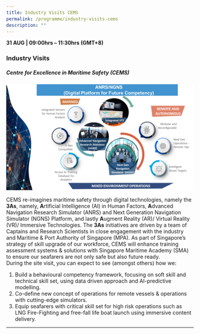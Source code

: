 ```yaml
---
title: Industry Visits CEMS
permalink: /programme/industry-visits-cems
description: ""
---
```



<div>
  <b>31 AUG | 09:00hrs – 11:30hrs (GMT+8)</b>
  <h3>Industry Visits</h3>
</div>




<div class="col is-12 mb-12">
<h5 class="abt-title">Centre for Excellence in Maritime Safety (CEMS)</h5>
<img src="/images/CEMS introduction image.gif"  class="img-fluid">
<p>CEMS  re-imagines maritime safety through digital technologies, namely the <strong>3As</strong>,  namely, <strong>A</strong>rtificial Intelligence (AI) in Human Factors, <strong>A</strong>dvanced  Navigation Research Simulator (ANRS) and Next Generation Navigation Simulator  (NGNS) Platform, and lastly <strong>A</strong>ugment Reality (AR)/ Virtual Reality (VR)/  Immersive Technologies. The <strong>3As</strong> initiatives are driven by a team of Captains and Research Scientists in close  engagement with the industry and Maritime &amp; Port Authority of Singapore  (MPA). As part of Singapore&rsquo;s strategy of skill upgrade of our workforce, CEMS  will enhance training assessment systems &amp; solutions with Singapore  Maritime Academy (SMA) to ensure our seafarers are not only safe but also  future ready. <br>
  During  the site visit, you can expect to see (amongst others) how we:</p>
<ol>
  <li>Build  a behavioural competency framework, focusing on soft skill and technical skill  set, using data driven approach and AI-predictive modelling. </li>
  <li>Co-define  new concept of operations for remote vessels &amp; operations with cutting-edge  simulators.</li>
  <li>Equip  seafarers with critical skill set for high risk operations such as LNG Fire-Fighting  and free-fall life boat launch using immersive content delivery.</li>
</ol> 
</div>
<hr class="my-5">

<style type="text/css"> 
    .is-left{
      text-align: left;
    }
    .content h4{
      font-weight: 500; 
      color: #337B9A !important;
      margin-top: 1rem;
    }
    .bg-light {
      background-color: #fff !important;
      box-shadow: 5px 5px 5px 5px rgb(215 215 215), -5px 0 6px -4px rgb(215 215 215);
    }
    .p-4 {
      padding: 1.5rem!important;
    }
  .content a {text-decoration:none;}
	.content h3 { margin-top: 1rem;}
</style>